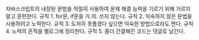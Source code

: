자바스크립트의 내장된 문법을 적절히 사용하여 문제 해결 능력을 기르기 위해 거르지 말고 훈련한다.
규칙 1. for문, if문을 거.의. 쓰지 않는다. 
규칙 2. 익숙하지 않은 문법을 사용하려고 노력한다. 
규칙 3. 도저히 못풀겠다 싶으면 익숙한 방법으로라도 짠다. 
규칙 4. 노력의 흔적을 벨로그에 정리한다. 
규칙 5. 좀더 간결해진 코드는 댓글로 남긴다. 
